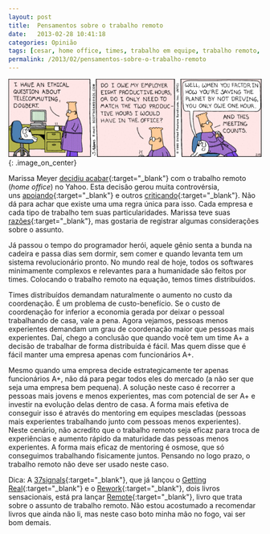 ```yaml
---
layout: post
title:  Pensamentos sobre o trabalho remoto
date:   2013-02-28 10:41:18
categories: Opinião
tags: [cesar, home office, times, trabalho em equipe, trabalho remoto, yahoo]
permalink: /2013/02/pensamentos-sobre-o-trabalho-remoto
---
```


![dilbert](/assets/images/2013/dilbert-remote.gif){: .image_on_center}

Marissa Meyer [decidiu acabar][acaba-remoto-yahoo]{:target="_blank"} com o trabalho remoto (*home office*) no Yahoo. Esta decisão gerou muita controvérsia, uns [apoiando][apoio]{:target="_blank"} e outros [criticando][criticas]{:target="_blank"}. Não dá para achar que existe uma uma regra única para isso. Cada empresa e cada tipo de trabalho tem suas particularidades. Marissa teve suas [razões][razoes]{:target="_blank"}, mas gostaria de registrar algumas considerações sobre o assunto.

Já passou o tempo do programador herói, aquele gênio senta a bunda na cadeira e passa dias sem dormir, sem comer e quando levanta tem um sistema revolucionário pronto. No mundo real de hoje, todos os softwares minimamente complexos e relevantes para a humanidade são feitos por times. Colocando o trabalho remoto na equação, temos times distribuídos.

Times distribuídos demandam naturalmente o aumento no custo da coordenação. É um problema de custo-benefício. Se o custo de coordenação for inferior a economia gerada por deixar o pessoal trabalhando de casa, vale a pena. Agora vejamos, pessoas menos experientes demandam um grau de coordenação maior que pessoas mais experientes. Daí, chego a conclusão que quando você tem um time A+ a decisão de trabalhar de forma distribuída é fácil. Mas quem disse que é fácil manter uma empresa apenas com funcionários A+.

Mesmo quando uma empresa decide estrategicamente ter apenas funcionários A+, não dá para pegar todos eles do mercado (a não ser que seja uma empresa bem pequena). A solução neste caso é recorrer a pessoas mais jovens e menos experientes, mas com potencial de ser A+ e investir na evolução delas dentro de casa. A forma mais efetiva de conseguir isso é através do mentoring em equipes mescladas (pessoas mais experientes trabalhando junto com pessoas menos experientes). Neste cenário, não acredito que o trabalho remoto seja eficaz para troca de experiências e aumento rápido da maturidade das pessoas menos experientes. A forma mais eficaz de mentoring é osmose, que só conseguimos trabalhando fisicamente juntos. Pensando no logo prazo, o trabalho remoto não deve ser usado neste caso.

Dica: A [37signals][37signals]{:target="_blank"}, que já lançou o [Getting Real][getting-real]{:target="_blank"} e o [Rework][rework]{:target="_blank"}, dois livros sensacionais, está pra lançar [Remote][remote]{:target="_blank"}, livro que trata sobre o assunto de trabalho remoto. Não estou acostumado a recomendar livros que ainda não li, mas neste caso boto minha mão no fogo, vai ser bom demais.

[acaba-remoto-yahoo]: http://allthingsd.com/20130222/yahoo-ceo-mayer-now-requiring-all-remote-employees-to-not-be-remote/
[apoio]: http://www.businessinsider.com/ex-yahoos-confess-marissa-mayer-is-right-to-ban-working-from-home-2013-2
[criticas]: http://www.forbes.com/sites/petercohan/2013/02/26/4-reasons-marissa-mayers-no-at-home-work-policy-is-an-epic-fail/
[razoes]: http://epocanegocios.globo.com/Informacao/Acao/noticia/2013/02/por-que-marissa-mayer-extingiu-o-home-office-do-yahoo.html
[37signals]: http://37signals.com/
[getting-real]: http://www.amazon.com/Getting-Real-smarter-successful-application/dp/0578012812/
[rework]: http://www.amazon.com/Rework-Jason-Fried/dp/0307463745
[remote]: http://37signals.com/remote